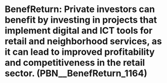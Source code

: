 # BenefReturn: __Private investors can benefit by investing in projects that implement digital and ICT tools for retail and neighborhood services, as it can lead to improved profitability and competitiveness in the retail sector.__ (PBN__BenefReturn_1164)

